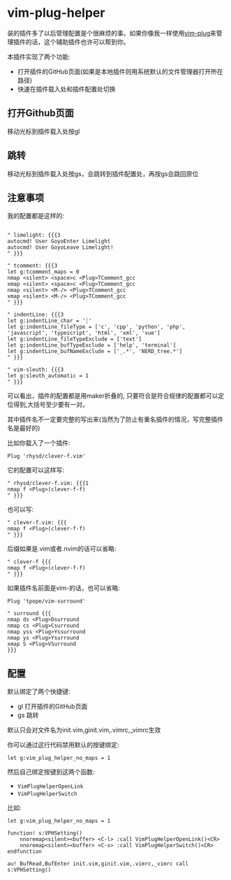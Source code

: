 # vim-plug-helper #

装的插件多了以后管理配置是个很麻烦的事。如果你像我一样使用[vim-plug](https://github.com/junegunn/vim-plug)来管理插件的话，这个辅助插件也许可以帮到你。

本插件实现了两个功能:

* 打开插件的GitHub页面(如果是本地插件则用系统默认的文件管理器打开所在路径)
* 快速在插件载入处和插件配置处切换

## 打开Github页面 ##

移动光标到插件载入处按gl

## 跳转 ##

移动光标到插件载入处按gs，会跳转到插件配置处，再按gs会跳回原位

## 注意事项 ##

我的配置都是这样的: 

```vim

" limelight: {{{3
autocmd! User GoyoEnter Limelight
autocmd! User GoyoLeave Limelight!
" }}}

" tcomment: {{{3
let g:tcomment_maps = 0
nmap <silent> <space>c <Plug>TComment_gcc
xmap <silent> <space>c <Plug>TComment_gcc
nmap <silent> <M-/> <Plug>TComment_gcc
xmap <silent> <M-/> <Plug>TComment_gcc
" }}}

" indentLine: {{{3
let g:indentLine_char = '┊'
let g:indentLine_fileType = ['c', 'cpp', 'python', 'php', 'javascript', 'typescript', 'html', 'xml', 'vue']
let g:indentLine_fileTypeExclude = ['text']
let g:indentLine_bufTypeExclude = ['help', 'terminal']
let g:indentLine_bufNameExclude = ['_.*', 'NERD_tree.*']
" }}}

" vim-sleuth: {{{3
let g:sleuth_automatic = 1
" }}}

```

可以看出，插件的配置都是用maker折叠的, 只要符合是符合规律的配置都可以定位得到,大括号至少要有一对。

其中插件名不一定要完整的写出来(当然为了防止有重名插件的情况，写完整插件名是最好的)

比如你载入了一个插件:

```vim
Plug 'rhysd/clever-f.vim'
```
它的配置可以这样写:

```vim
" rhysd/clever-f.vim: {{{1
nmap f <Plug>(clever-f-f)
" }}}
```

也可以写:

```vim
" clever-f.vim: {{{
nmap f <Plug>(clever-f-f)
" }}}
```

后缀如果是.vim或者.nvim的话可以省略:

```vim
" clever-f {{{
nmap f <Plug>(clever-f-f)
" }}}
```

如果插件名前面是vim-的话，也可以省略:

```vim
Plug 'tpope/vim-surround'

" surround {{{
nmap ds <Plug>Dsurround
nmap cs <Plug>Csurround
nmap yss <Plug>Yssurround
nmap ys <Plug>Ysurround
xmap S <Plug>VSurround
}}}
```

## 配置 ##

默认绑定了两个快捷键:

* gl 打开插件的GitHub页面
* gs 跳转

默认只会对文件名为init.vim,ginit.vim,.vimrc,_vimrc生效

你可以通过这行代码禁用默认的按键绑定:

`let g:vim_plug_helper_no_maps = 1`

然后自己绑定按键到这两个函数:

* `VimPlugHelperOpenLink`
* `VimPlugHelperSwitch`

比如:

```vim
let g:vim_plug_helper_no_maps = 1

function! s:VPHSetting()
	nnoremap<silent><buffer> <C-l> :call VimPlugHelperOpenLink()<CR>
	nnoremap<silent><buffer> <C-s> :call VimPlugHelperSwitch()<CR>
endfunction

au! BufRead,BufEnter init.vim,ginit.vim,.vimrc,_vimrc call s:VPHSetting()
```
